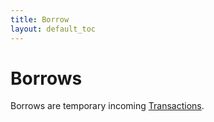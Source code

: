 ```yaml
---
title: Borrow
layout: default_toc
---
```


# Borrows

Borrows are temporary incoming [Transactions](/documentation/transactions.html).